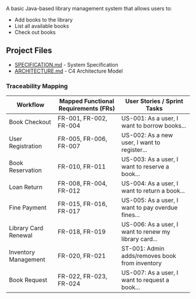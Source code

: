 A basic Java-based library management system that allows users to:
- Add books to the library
- List all available books
- Check out books 
## Project Files
- [SPECIFICATION.md](SPECIFICATION.md) - System Specification
- [ARCHITECTURE.md](ARCHITECTURE.md) - C4 Architecture Model


### Traceability Mapping

| **Workflow**            | **Mapped Functional Requirements (FRs)** | **User Stories / Sprint Tasks**                                |
|-------------------------|------------------------------------------|----------------------------------------------------------------|
| Book Checkout           | FR-001, FR-002, FR-004                   | US-001: As a user, I want to borrow books...                   |
| User Registration       | FR-005, FR-006, FR-007                   | US-002: As a new user, I want to register...                   |
| Book Reservation        | FR-010, FR-011                           | US-003: As a user, I want to reserve a book...                 |
| Loan Return             | FR-008, FR-004, FR-012                   | US-004: As a user, I want to return a book...                  |
| Fine Payment            | FR-015, FR-016, FR-017                   | US-005: As a user, I want to pay overdue fines...              |
| Library Card Renewal    | FR-018, FR-019                           | US-006: As a user, I want to renew my library card...          |
| Inventory Management    | FR-020, FR-021                           | ST-001: Admin adds/removes book from inventory                 |
| Book Request            | FR-022, FR-023, FR-024                   | US-007: As a user, I want to request a book...                 |
